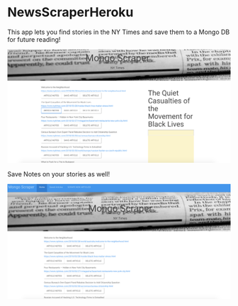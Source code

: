 # NewsScraperHeroku


This app lets you find stories in the NY Times and save them to a Mongo DB for future reading!


![StartGame](public/images/Notes.png)

Save Notes on your stories as well!

![StartGuessing](public/images/NYTimes.png)

